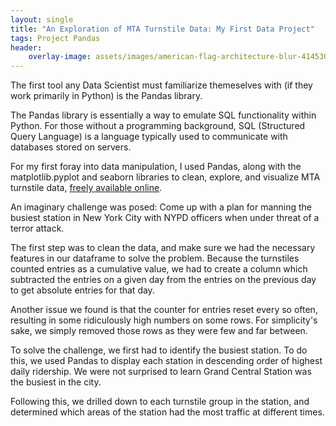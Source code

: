 ```yaml
---
layout: single
title: "An Exploration of MTA Turnstile Data: My First Data Project"
tags: Project Pandas
header:
    overlay-image: assets/images/american-flag-architecture-blur-414530.jpg
---
```


The first tool any Data Scientist must familiarize themeselves with (if they work primarily in Python) is the Pandas library.  
  
The Pandas library is essentially a way to emulate SQL functionality within Python. For those without a programming background, SQL (Structured Query Language) is a language typically used to communicate with databases stored on servers.  
  
For my first foray into data manipulation, I used Pandas, along with the matplotlib.pyplot and seaborn libraries to clean, explore, and visualize MTA turnstile data, [freely available online](http://web.mta.info/developers/turnstile.html).

An imaginary challenge was posed: Come up with a plan for manning the busiest station in New York City with NYPD officers when under threat of a terror attack. 

The first step was to clean the data, and make sure we had the necessary features in our dataframe to solve the problem. Because the turnstiles counted entries as a cumulative value, we had to create a column which subtracted the entries on a given day from the entries on the previous day to get absolute entries for that day. 

Another issue we found is that the counter for entries reset every so often, resulting in some ridiculously high numbers on some rows. For simplicity's sake, we simply removed those rows as they were few and far between. 

To solve the challenge, we first had to identify the busiest station. To do this, we used Pandas to display each station in descending order of highest daily ridership. We were not surprised to learn Grand Central Station was the busiest in the city. 

Following this, we drilled down to each turnstile group in the station, and determined which areas of the station had the most traffic at different times. 


